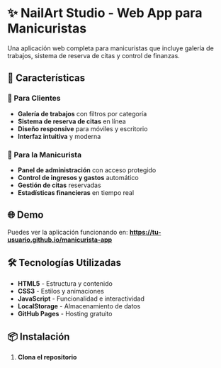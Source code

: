 # ✨ NailArt Studio - Web App para Manicuristas

Una aplicación web completa para manicuristas que incluye galería de trabajos, sistema de reserva de citas y control de finanzas.

## 🚀 Características

### 📱 Para Clientes
- **Galería de trabajos** con filtros por categoría
- **Sistema de reserva de citas** en línea
- **Diseño responsive** para móviles y escritorio
- **Interfaz intuitiva** y moderna

### 🔧 Para la Manicurista
- **Panel de administración** con acceso protegido
- **Control de ingresos y gastos** automático
- **Gestión de citas** reservadas
- **Estadísticas financieras** en tiempo real

## 🌐 Demo

Puedes ver la aplicación funcionando en: **https://tu-usuario.github.io/manicurista-app**

## 🛠️ Tecnologías Utilizadas

- **HTML5** - Estructura y contenido
- **CSS3** - Estilos y animaciones
- **JavaScript** - Funcionalidad e interactividad
- **LocalStorage** - Almacenamiento de datos
- **GitHub Pages** - Hosting gratuito

## 📦 Instalación

1. **Clona el repositorio**
